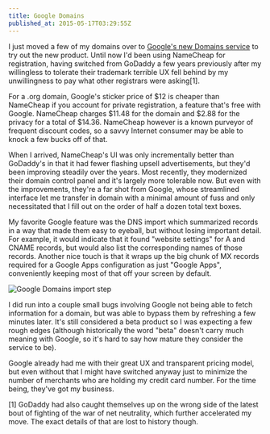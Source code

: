 ```yaml
---
title: Google Domains
published_at: 2015-05-17T03:29:55Z
---
```


I just moved a few of my domains over to [Google's new Domains
service](https://domains.google.com) to try out the new product. Until now I'd
been using NameCheap for registration, having switched from GoDaddy a few years
previously after my willingless to tolerate their trademark terrible UX fell
behind by my unwillingness to pay what other registrars were asking[1].

For a .org domain, Google's sticker price of $12 is cheaper than NameCheap if
you account for private registration, a feature that's free with Google.
NameCheap charges $11.48 for the domain and $2.88 for the privacy for a total
of $14.36. NameCheap however is a known purveyor of frequent discount codes, so
a savvy Internet consumer may be able to knock a few bucks off of that.

When I arrived, NameCheap's UI was only incrementally better than GoDaddy's in
that it had fewer flashing upsell advertisements, but they'd been improving
steadily over the years. Most recently, they modernized their domain control
panel and it's largely more tolerable now. But even with the improvements,
they're a far shot from Google, whose streamlined interface let me transfer in
domain with a minimal amount of fuss and only necessitated that I fill out on
the order of half a dozen total text boxes.

My favorite Google feature was the DNS import which summarized records in a way
that made them easy to eyeball, but without losing important detail. For
example, it would indicate that it found "website settings" for A and CNAME
records, but would also list the corresponding names of those records. Another
nice touch is that it wraps up the big chunk of MX records required for a
Google Apps configuration as just "Google Apps", conveniently keeping most of
that off your screen by default.

![Google Domains import step](/assets/google-domains/google-domains-import.png)

I did run into a couple small bugs involving Google not being able to fetch
information for a domain, but was able to bypass them by refreshing a few
minutes later. It's still considered a beta product so I was expecting a few
rough edges (although historically the word "beta" doesn't carry much meaning
with Google, so it's hard to say how mature they consider the service to be).

Google already had me with their great UX and transparent pricing model, but
even without that I might have switched anyway just to minimize the number of
merchants who are holding my credit card number. For the time being, they've
got my business.

[1] GoDaddy had also caught themselves up on the wrong side of the latest bout
of fighting of the war of net neutrality, which further accelerated my move.
The exact details of that are lost to history though.
